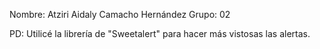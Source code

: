 Nombre: Atziri Aidaly Camacho Hernández
Grupo: 02

PD: Utilicé la librería de "Sweetalert" para hacer más vistosas las alertas.
